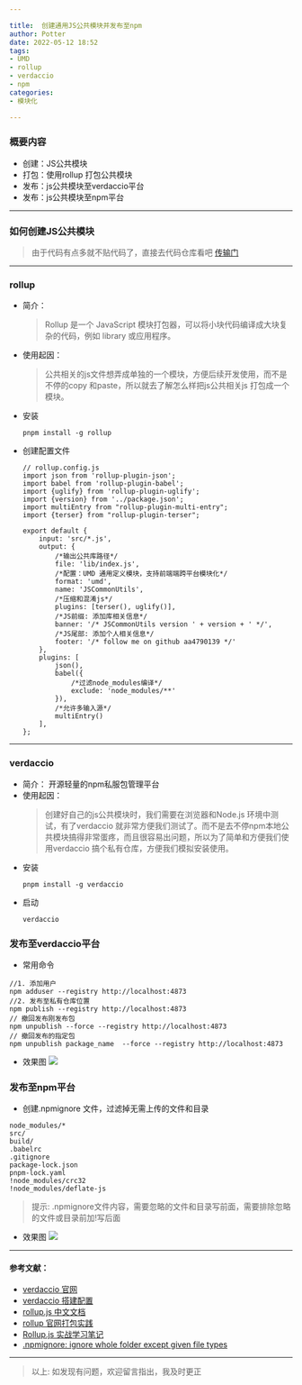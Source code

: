 ```yaml
---

title:  创建通用JS公共模块并发布至npm
author: Potter
date: 2022-05-12 18:52
tags: 
- UMD
- rollup
- verdaccio
- npm
categories: 
- 模块化

---
```


### 概要内容
- 创建：JS公共模块
- 打包：使用rollup 打包公共模块
- 发布：js公共模块至verdaccio平台
- 发布：js公共模块至npm平台

<!--more-->

---

### 如何创建JS公共模块
> 由于代码有点多就不贴代码了，直接去代码仓库看吧  [传输门](https://github.com/aa4790139/JSCommonUtils)


---

### rollup 
- 简介：
    > Rollup 是一个 JavaScript 模块打包器，可以将小块代码编译成大块复杂的代码，例如 library 或应用程序。
- 使用起因：
    > 公共相关的js文件想弄成单独的一个模块，方便后续开发使用，而不是不停的copy 和paste，所以就去了解怎么样把js公共相关js 打包成一个模块。
- 安装
    ```
    pnpm install -g rollup
    ```
- 创建配置文件
    ```
    // rollup.config.js
    import json from 'rollup-plugin-json';
    import babel from 'rollup-plugin-babel';
    import {uglify} from 'rollup-plugin-uglify';
    import {version} from '../package.json';
    import multiEntry from "rollup-plugin-multi-entry";
    import {terser} from "rollup-plugin-terser";

    export default {
        input: 'src/*.js',
        output: {
            /*输出公共库路径*/
            file: 'lib/index.js',
            /*配置：UMD 通用定义模块，支持前端端跨平台模块化*/
            format: 'umd',
            name: 'JSCommonUtils',
            /*压缩和混淆js*/
            plugins: [terser(), uglify()],
            /*JS前缀: 添加库相关信息*/
            banner: '/* JSCommonUtils version ' + version + ' */',
            /*JS尾部: 添加个人相关信息*/
            footer: '/* follow me on github aa4790139 */'
        },
        plugins: [
            json(),
            babel({
                /*过滤node_modules编译*/
                exclude: 'node_modules/**'
            }),
            /*允许多输入源*/
            multiEntry()
        ],
    };

    ```

---

### verdaccio 
- 简介： 开源轻量的npm私服包管理平台
- 使用起因：
    > 创建好自己的js公共模块时，我们需要在浏览器和Node.js 环境中测试，有了verdaccio 就非常方便我们测试了。而不是去不停npm本地公共模块搞得非常蛋疼，而且很容易出问题，所以为了简单和方便我们使用verdaccio 搞个私有仓库，方便我们模拟安装使用。
- 安装 
    ```
    pnpm install -g verdaccio
    ```
- 启动
    ```
    verdaccio
    ```

### 发布至verdaccio平台
- 常用命令
```
//1. 添加用户
npm adduser --registry http://localhost:4873
//2. 发布至私有仓库位置
npm publish --registry http://localhost:4873
// 撤回发布刚发布包
npm unpublish --force --registry http://localhost:4873 
// 撤回发布的指定包
npm unpublish package_name  --force --registry http://localhost:4873
```
- 效果图
![](https://cdn.jsdelivr.net/gh/aa4790139/BlogPicBed@master//img/20210303144737.png)


### 发布至npm平台
- 创建.npmignore 文件，过滤掉无需上传的文件和目录
```
node_modules/*
src/
build/
.babelrc
.gitignore
package-lock.json
pnpm-lock.yaml
!node_modules/crc32
!node_modules/deflate-js
```
> 提示: .npmignore文件内容，需要忽略的文件和目录写前面，需要排除忽略的文件或目录前加!写后面

- 效果图
![](https://cdn.jsdelivr.net/gh/aa4790139/BlogPicBed@master//img/20210303144716.png)

---

#### 参考文献：
- [verdaccio 官网](https://verdaccio.org/docs/en/installation)
- [verdaccio 搭建配置](https://fe.rualc.com/note/npm-verdaccio.html#npm-install)
- [rollup.js 中文文档](https://www.rollupjs.com/guide/tools)
- [rollup 官网打包实践](https://github.com/Godiswill/blog/issues/6)
- [Rollup.js 实战学习笔记](https://chenshenhai.github.io/rollupjs-note/)
- [.npmignore: ignore whole folder except given file types](https://stackoverflow.com/questions/48092647/npmignore-ignore-whole-folder-except-given-file-types)


---

> 以上: 如发现有问题，欢迎留言指出，我及时更正